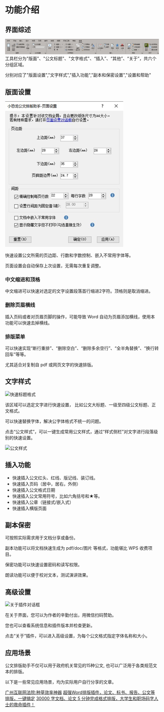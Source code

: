 # 功能介绍

## 界面综述

![工具栏外观](/img/xklbanner.jpg)
工具栏分为"版面"、"公文标题"、"文字格式"、“插入”、“其他”、“关于”，共六个分组区域。

分别对应了"版面设置","文字样式","插入功能","副本和保密设置","设置和帮助"


## 版面设置

![页面设置](img/papersetup.jpg)

快速设置公文所需的页边距、行数和字数控制、嵌入不常用字体等。

页面设置会自动保存上次设置，无需每次重复调整。

### 中文缩进和顶格

中文缩进可以快速对选定的文字设置段落首行缩进2字符。顶格则是取消缩进。

### 删除页眉横线

插入页码或者对页眉页脚的操作，可能导致 Word 自动为页眉添加横线，使用本功能可以快速去掉横线。

### 排版菜单

可以快速实现“断行重排”、“删除空白”、“删除多余空行”、“全半角替换”、“换行转回车”等等。

尤其适合对复制自 pdf 或网页文字的快速排版。

## 文字样式

![快速标题格式](https://mubu.com/document_image/514faee8-b2b0-4299-9cd7-4e674e92edb0-303000.jpg)

该区域可以选定文字进行快速设置， 比如公文大标题、一级至四级公文标题、正文格式。

可以快速替换字体，解决公字体格式不统一的问题。

点击“公文样式”，可以一键生成常用公文样式，通过“样式侧栏”对文字进行段落级别的快速设置。

![公文样式](https://mubu.com/document_image/b7f9bcce-b334-4581-8b4a-abad6264a08e-303000.jpg)

## 插入功能

+ 快速插入公文红头、红线、版记线、装订线。
+ 快速插入页码（居中，居右，外侧）
+ 快速插入公文格式日期
+ 快速插入公文常用符号，比如六角括号和★等。
+ 快速插入公章（链接式/嵌入式）
+ 快速插入横版页面

## 副本保密

可按照实际需求用于文档分享或备份。

副本功能可以将文档快速生成为 pdf/doc/图片 等格式，功能堪比 WPS 收费项目。

保密功能可以快速设置密码和读写权限。

朗读功能可以便于校对文本，测试演讲效果。

## 高级设置

![关于插件对话框](https://mubu.com/document_image/fd1a9f64-a6e9-4394-9aba-b8a8033d0558-303000.jpg)

在关于界面，您可以为作者的辛勤付出，用微信扫码赞助。

您也可以查看系统信息和插件版本并检查更新。

点击“关于”插件，可以进入高级设置，为每个公文格式指定字体名称和大小。

## 应用场景

公文排版助手不仅可以用于政府机关常见的15种公文, 也可以广泛用于各类规范文本的排版。

以下是一些常见应用场景，均为实际用户自行分享的文章。

[广州互联网法院:种草效率神器](https://mp.weixin.qq.com/s?src=11&timestamp=1586149473&ver=2261&signature=R7JQv5HXZy-4WiTkTNfwpSnIDlmn35Z82BsC3DBWzlE3ZSRjss6f-qEdnK-H-nU-ACHUaYPl5edEz4QRTO2ROd7NqX8JkpyYmMeWw6WpFoWfpus*Bgl0zgYdgbGuPLCF&new=1)
[超强Word排版插件，论文、标书、报告、公文等排版，一键搞定](https://mp.weixin.qq.com/s?src=11&timestamp=1586154104&ver=2261&signature=BQQxJU71YFQRD87xuYK8ZI2GAxd8imZ02zNJe8aOvZelbvQWcgVDdqRQtZLgZtrZlPp8Z-s-9LHj8Ni1jZAQ3qbHEyXJG7atCYdXWZC6gQedYvTvaF7Q-gsnADWLCpWf&new=1)
[30000 字文档、论文 5 分钟完成格式排版，大学生和职场码字人士的救命插件！](https://mp.weixin.qq.com/s?src=11&timestamp=1586154394&ver=2261&signature=*9i3oxepdAqYLfc40Sto5sRBoxV*smOvmvmjpMSMCbCj3OSTFL3MkoMx9UZ48iPpnVT3VraNNWLoN5XBo*ao-DxMnQXRWzTswynP8ZNMSi6pa0lbCFxX3iolAbSeti2x&new=1)
[]()
[]()
[]()
[]()

